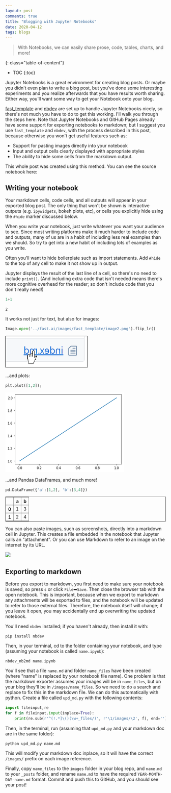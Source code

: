 ```yaml
---
layout: post
comments: true
title: "Blogging with Jupyter Notebooks"
date: 2020-04-12
tags: blogs
---
```


> With Notebooks, we can easily share prose, code, tables, charts, and more!

<!--more-->

{: class="table-of-content"}
* TOC
{:toc}

Jupyter Notebooks is a great environment for creating blog posts. Or maybe you didn't even plan to write a blog post, but you've done some interesting experiments and you realize afterwards that you have results worth sharing. Either way, you'll want some way to get your Notebook onto your blog.

[fast_template](https://www.fast.ai/2020/01/16/fast_template/) and [nbdev](http://nbdev.fast.ai/) are set up to handle Jupyter Notebooks nicely, so there's not much you have to do to get this working. I'll walk you through the steps here. Note that Jupyter Notebooks and GitHub Pages already have some support for exporting notebooks to markdown; but I suggest you use `fast_template` and `nbdev`, with the process described in this post, because otherwise you won't get useful features such as:

- Support for pasting images directly into your notebook
- Input and output cells clearly displayed with appropriate styles
- The ability to hide some cells from the markdown output.

This whole post was created using this method. You can see the source notebook here:

## Writing your notebook

Your markdown cells, code cells, and all outputs will appear in your exported blog post. The only thing that won't be shown is interactive outputs (e.g. `ipywidgets`, bokeh plots, etc), or cells you explicitly hide using the `#hide` marker discussed below.

When you write your notebook, just write whatever you want your audience to see. Since most writing platforms make it much harder to include code and outputs, many of us are in a habit of including less real examples than we should. So try to get into a new habit of including lots of examples as you write.

Often you'll want to hide boilerplate such as import statements. Add `#hide` to the top of any cell to make it not show up in output.

Jupyter displays the result of the last line of a cell, so there's no need to include `print()`. (And including extra code that isn't needed means there's more cognitive overhead for the reader; so don't include code that you don't really need!)

```python
1+1
```




    2



It works not just for text, but also for images:

```python
Image.open('../fast.ai/images/fast_template/image2.png').flip_lr()
```




![png](/assets/images/blog_test_files/output_6_0.png)



...and plots:

```python
plt.plot([1,2]);
```


![png](/assets/images/blog_test_files/output_8_0.png)


...and Pandas DataFrames, and much more!

```python
pd.DataFrame({'a':[1,2], 'b':[3,4]})
```




<div>
<style scoped>
    .dataframe tbody tr th:only-of-type {
        vertical-align: middle;
    }

    .dataframe tbody tr th {
        vertical-align: top;
    }

    .dataframe thead th {
        text-align: right;
    }
</style>
<table border="1" class="dataframe">
  <thead>
    <tr style="text-align: right;">
      <th></th>
      <th>a</th>
      <th>b</th>
    </tr>
  </thead>
  <tbody>
    <tr>
      <th>0</th>
      <td>1</td>
      <td>3</td>
    </tr>
    <tr>
      <th>1</th>
      <td>2</td>
      <td>4</td>
    </tr>
  </tbody>
</table>
</div>



You can also paste images, such as screenshots, directly into a markdown cell in Jupyter. This creates a file embedded in the notebook that Jupyter calls an "attachment". Or you can use Markdown to refer to an image on the internet by its URL.

![](https://upload.wikimedia.org/wikipedia/commons/1/1b/Creative-Tail-Animal-dog.svg)

## Exporting to markdown

Before you export to markdown, you first need to make sure your notebook is saved, so press `s` or click `File`➡`Save`. Then close the browser tab with the open notebook. This is important, because when we export to markdown any attachments will be exported to files, and the notebook will be updated to refer to those external files. Therefore, the notebook itself will change; if you leave it open, you may accidentally end up overwriting the updated notebook.

You'll need `nbdev` installed; if you haven't already, then install it with:

    pip install nbdev

Then, in your terminal, cd to the folder containing your notebook, and type (assuming your notebook is called `name.ipynb`):

    nbdev_nb2md name.ipynb

You'll see that a file `name.md` and folder `name_files` have been created (where "name" is replaced by your notebook file name). One problem is that the markdown exporter assumes your images will be in `name_files`, but on your blog they'll be in `/images/name_files`. So we need to do a search and replace to fix this in the markdown file. We can do this automatically with python. Create a file called `upd_md.py` with the following contents:

```python
import fileinput,re
for f in fileinput.input(inplace=True):
    print(re.sub(r'^(!.*]\()(\w+_files/)', r'\1/images/\2', f), end='')
```

Then, in the terminal, run (assuming that `upd_md.py` and your markdown doc are in the same folder):

    python upd_md.py name.md

This will modify your markdown doc inplace, so it will have the correct `/images/` prefix on each image reference.

Finally, copy `name_files` to the `images` folder in your blog repo, and `name.md` to your `_posts` folder, and rename `name.md` to have the required `YEAR-MONTH-DAY-name.md` format. Commit and push this to GitHub, and you should see your post!
